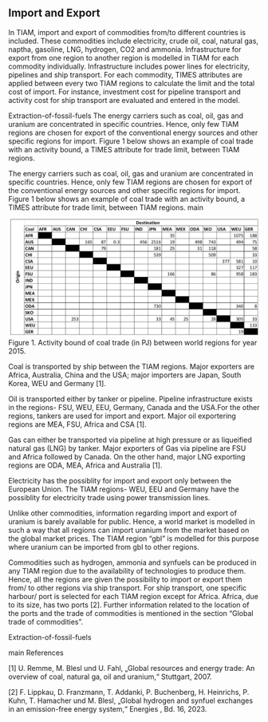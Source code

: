 ## Import and Export

In TIAM, import and export of commodities from/to different countries is included. These commodities include electricity, crude oil, coal, natural gas, naptha, gasoline, LNG, hydrogen, CO2 and ammonia. Infrastructure for export from one region to another region is modelled in TIAM for each commodity individually. Infrastructure includes power lines for electricity, pipelines and ship transport. For each commodity, TIMES attributes are applied between every two TIAM regions to calculate the limit and the total cost of import. For instance, investment cost for pipeline transport and activity cost for ship transport are evaluated and entered in the model.  

 Extraction-of-fossil-fuels
The energy carriers such as coal, oil, gas and uranium are concentrated in specific countries. Hence, only few TIAM regions are chosen for export of the conventional energy sources and other specific regions for import. Figure 1 below shows an example of coal trade with an activity bound, a TIMES attribute for trade limit, between TIAM regions.  

The energy carriers such as coal, oil, gas and uranium are concentrated in specific countries. Hence, only few TIAM regions are chosen for export of the conventional energy sources and other specific regions for import. Figure 1 below shows an example of coal trade with an activity bound, a TIMES attribute for trade limit, between TIAM regions. 
 main

![Coal import and export](./figs/coal_import_export.png) 
Figure 1. Activity bound of coal trade (in PJ) between world regions for year 2015.

Coal is transported by ship between the TIAM regions. Major exporters are Africa, Australia, China and the USA; major importers are Japan, South Korea, WEU and Germany [1].

Oil is transported either by tanker or pipeline. Pipeline infrastructure exists in the regions- FSU, WEU, EEU, Germany, Canada and the USA.For the other regions, tankers are used for import and export. Major oil exportering regions are MEA, FSU, Africa and CSA  [1].

Gas can either be transported via pipeline at high pressure or as liqueified natural gas (LNG) by tanker. Major exporters of Gas via pipeline are FSU and Africa followed by Canada. On the other hand, major LNG exporting regions are ODA, MEA, Africa and Australia  [1].

Electricity has the possiblity for import and export only between the European Union. The TIAM regions- WEU, EEU and Germany have the possiblity for electricity trade using power transmission lines.

Unlike other commodities, information regarding import and export of uranium is barely available for public. Hence, a world market is modelled in such a way that all regions can import uranium from the market based on the global market prices. The TIAM region “gbl” is modelled for this purpose where uranium can be imported from gbl to other regions. 

Commodities such as hydrogen, ammonia and synfuels can be produced in any TIAM region due to the availability of technologies to produce them. Hence, all the regions are given the possibility to import or export them from/ to other regions via ship transport. For ship transport, one specific harbour/ port is selected for each TIAM region except for Africa. Africa, due to its size, has two ports [2]. Further information related to the location of the ports and the trade of commodities is mentioned in the section “Global trade of commodities”.

Extraction-of-fossil-fuels

 main
References

[1] 	U. Remme, M. Blesl und U. Fahl, „Global resources and energy trade: An overview of coal, natural ga, oil and uranium,“ Stuttgart, 2007.

[2] 	F. Lippkau, D. Franzmann, T. Addanki, P. Buchenberg, H. Heinrichs, P. Kuhn, T. Hamacher und M. Blesl, „Global hydrogen and synfuel exchanges in an emission-free energy system,“ Energies , Bd. 16, 2023. 


